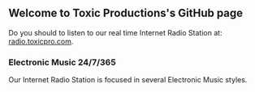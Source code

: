 ## Welcome to Toxic Productions's GitHub page

Do you should to listen to our real time Internet Radio Station at: [radio.toxicpro.com](http://radio.toxicpro.com).

### Electronic Music 24/7/365

Our Internet Radio Station is focused in several Electronic Music styles.

